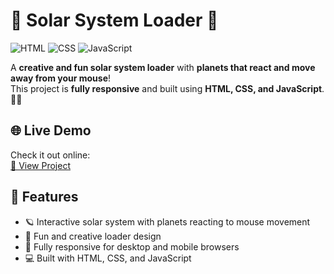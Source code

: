 # 🌌 Solar System Loader 🚀

![HTML](https://img.shields.io/badge/HTML-💛-orange)
![CSS](https://img.shields.io/badge/CSS-💙-blue)
![JavaScript](https://img.shields.io/badge/JS-🟨-yellow)

A **creative and fun solar system loader** with **planets that react and move away from your mouse**!  
This project is **fully responsive** and built using **HTML, CSS, and JavaScript**. 🎨✨

## 🌐 Live Demo
Check it out online:  
[👀 View Project](https://setayeshfarzam.github.io/Solar-System-Loader/)

## 🌟 Features
- 🪐 Interactive solar system with planets reacting to mouse movement  
- 🎉 Fun and creative loader design  
- 📱 Fully responsive for desktop and mobile browsers  
- 💻 Built with HTML, CSS, and JavaScript
